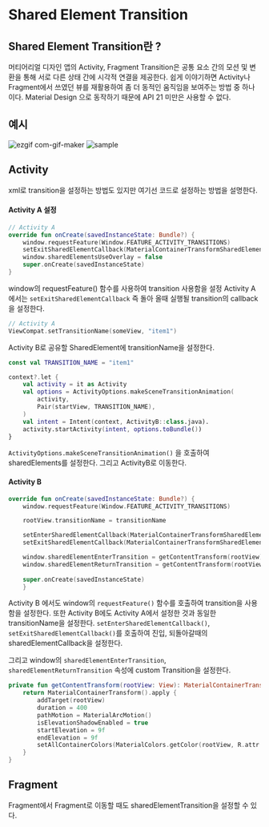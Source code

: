 # Shared Element Transition

## Shared Element Transition란 ?
머티어리얼 디자인 앱의 Activity, Fragment Transition은 공통 요소 간의 모션 및 변환을 통해 서로 다른 상태 간에 시각적 연결을 제공한다. 
쉽게 이야기하면 Activity나 Fragment에서 쓰였던 뷰를 재활용하여 좀 더 동적인 움직임을 보여주는 방법 중 하나이다.
Material Design 으로 동작하기 때문에 API 21 미만은 사용할 수 없다.


## 예시
![ezgif com-gif-maker](https://user-images.githubusercontent.com/57612082/112417159-53fbe900-8d6a-11eb-87d2-e26058452b5e.gif)
![sample](https://user-images.githubusercontent.com/57612082/112416975-0da68a00-8d6a-11eb-8bab-8520e7bbe2c3.gif)


## Activity
xml로 transition을 설정하는 방법도 있지만
여기선 코드로 설정하는 방법을 설명한다.

#### Activity A 설정
```kotlin
// Activity A 
override fun onCreate(savedInstanceState: Bundle?) {
    window.requestFeature(Window.FEATURE_ACTIVITY_TRANSITIONS)
    setExitSharedElementCallback(MaterialContainerTransformSharedElementCallback())
    window.sharedElementsUseOverlay = false
    super.onCreate(savedInstanceState)
}
```
window의 requestFeature() 함수를 사용하여 transition 사용함을 설정
Activity A에서는 `setExitSharedElementCallback` 즉 돌아 올때 실행될 transition의 callback을 설정한다.

```kotlin
// Activity A
ViewCompat.setTransitionName(someView, "item1")
```
Activity B로 공유할 SharedElement에 transitionName을 설정한다.

```kotlin
const val TRANSITION_NAME = "item1"

context?.let {
    val activity = it as Activity
    val options = ActivityOptions.makeSceneTransitionAnimation(
        activity,
        Pair(startView, TRANSITION_NAME),
    )
    val intent = Intent(context, ActivityB::class.java).
    activity.startActivity(intent, options.toBundle())
}
```
`ActivityOptions.makeSceneTransitionAnimation()` 을 호출하여
sharedElements를 설정한다.
그리고 ActivityB로 이동한다.


#### Activity B
```kotlin
override fun onCreate(savedInstanceState: Bundle?) {
    window.requestFeature(Window.FEATURE_ACTIVITY_TRANSITIONS)

    rootView.transitionName = transitionName

    setEnterSharedElementCallback(MaterialContainerTransformSharedElementCallback())
    setExitSharedElementCallback(MaterialContainerTransformSharedElementCallback())

    window.sharedElementEnterTransition = getContentTransform(rootView)
    window.sharedElementReturnTransition = getContentTransform(rootView)
        
    super.onCreate(savedInstanceState)
    }
```
Activity B 에서도 window의 `requestFeature()` 함수를 호출하여 transition을 사용함을 설정한다.
또한 Activity B에도 Activity A에서 설정한 것과 동일한 transitionName을 설정한다.
`setEnterSharedElementCallback()`, `setExitSharedElementCallback()`를 호출하여
진입, 되돌아갈때의 sharedElementCallback을 설정한다.

그리고 window의 `sharedElementEnterTransition`, `sharedElementReturnTransition` 속성에 custom Transition을 설정한다.

```kotlin
private fun getContentTransform(rootView: View): MaterialContainerTransform {
    return MaterialContainerTransform().apply {
        addTarget(rootView)
        duration = 400
        pathMotion = MaterialArcMotion()
        isElevationShadowEnabled = true
        startElevation = 9f
        endElevation = 9f
        setAllContainerColors(MaterialColors.getColor(rootView, R.attr.colorSurface))
    }
}
```


## Fragment
Fragment에서 Fragment로 이동할 때도 sharedElementTransition을 설정할 수 있다.